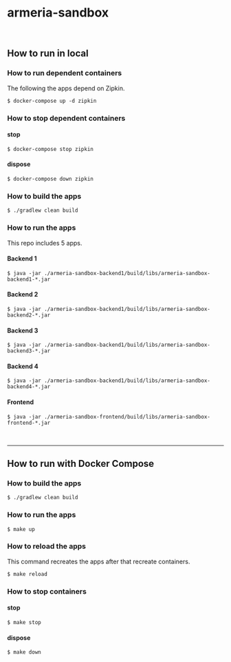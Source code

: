 # armeria-sandbox

<br>

## How to run in local

### How to run dependent containers

The following the apps depend on Zipkin.

```
$ docker-compose up -d zipkin
```

### How to stop dependent containers

#### stop

```
$ docker-compose stop zipkin
```

#### dispose

```
$ docker-compose down zipkin
```

### How to build the apps

```
$ ./gradlew clean build
```

### How to run the apps

This repo includes 5 apps.

#### Backend 1

```
$ java -jar ./armeria-sandbox-backend1/build/libs/armeria-sandbox-backend1-*.jar
```

#### Backend 2

```
$ java -jar ./armeria-sandbox-backend1/build/libs/armeria-sandbox-backend2-*.jar
```

#### Backend 3

```
$ java -jar ./armeria-sandbox-backend1/build/libs/armeria-sandbox-backend3-*.jar
```

#### Backend 4

```
$ java -jar ./armeria-sandbox-backend1/build/libs/armeria-sandbox-backend4-*.jar
```

#### Frontend

```
$ java -jar ./armeria-sandbox-frontend/build/libs/armeria-sandbox-frontend-*.jar
```

<br>

---

## How to run with Docker Compose

### How to build the apps

```
$ ./gradlew clean build
```

### How to run the apps

```
$ make up
```

### How to reload the apps

This command recreates the apps after that recreate containers.

```
$ make reload
```

### How to stop containers

#### stop

```
$ make stop
```

#### dispose

```
$ make down
```
